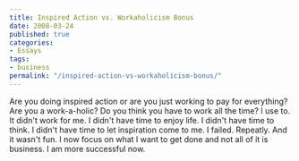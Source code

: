 ```yaml
---
title: Inspired Action vs. Workaholicism Bonus
date: 2008-03-24
published: true
categories:
- Essays
tags:
- business
permalink: "/inspired-action-vs-workaholicism-bonus/"
---
```

Are you doing inspired action or are you just working to pay for everything?  Are you a work-a-holic? Do you think you have to work all the time? I use to. It didn't work for me. I didn't have time to enjoy life. I didn't have time to think. I didn't have time to let inspiration come to me. I failed. Repeatly. And it wasn't fun. I now focus on what I want to get done and not all of it is business. I am more successful now.